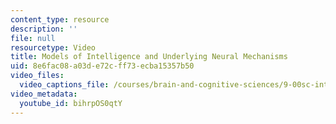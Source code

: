 ```yaml
---
content_type: resource
description: ''
file: null
resourcetype: Video
title: Models of Intelligence and Underlying Neural Mechanisms
uid: 8e6fac08-a03d-e72c-ff73-ecba15357b50
video_files:
  video_captions_file: /courses/brain-and-cognitive-sciences/9-00sc-introduction-to-psychology-fall-2011/intelligence/models-of-intelligence-and-underlying-neural-mechanisms/bihrpOS0qtY.vtt
video_metadata:
  youtube_id: bihrpOS0qtY
---
```

